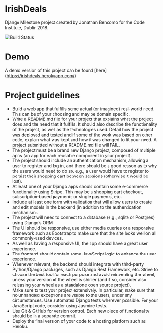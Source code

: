 # IrishDeals

Django Milestone project created by Jonathan Bencomo for the Code Institute, Dublin 2018.

[![Build Status](https://travis-ci.org/Bencomo/irishdeals.svg?branch=master)](https://travis-ci.org/Bencomo/irishdeals)

# Demo

A demo version of this project can be found [here] (https://irishdeals.herokuapp.com/)

# Project guidelines

 - Build a web app that fulfills some actual (or imagined) real-world need. This can be of your choosing and may be domain specific.
 - Write a README.md file for your project that explains what the project does and the need that it fulfills. It should also describe the functionality of the project, as well as the technologies used. Detail how the project was deployed and tested and if some of the work was based on other code, explain what was kept and how it was changed to fit your need. A project submitted without a README.md file will FAIL.
 - The project must be a brand new Django project, composed of multiple apps (an app for each reusable component in your project).
 - The project should include an authentication mechanism, allowing a user to register and log in, and there should be a good reason as to why the users would need to do so. e.g., a user would have to register to persist their shopping cart between sessions (otherwise it would be lost).
 - At least one of your Django apps should contain some e-commerce functionality using Stripe. This may be a shopping cart checkout, subscription-based payments or single payments, etc.
 - Include at least one form with validation that will allow users to create and edit models in the backend (in addition to the authentication mechanism).
 - The project will need to connect to a database (e.g., sqlite or Postgres) using Django’s ORM
 - The UI should be responsive, use either media queries or a responsive framework such as Bootstrap to make sure that the site looks well on all commonly-used devices.
 - As well as having a responsive UI, the app should have a great user experience.
 - The frontend should contain some JavaScript logic to enhance the user experience.
 - Whenever relevant, the backend should integrate with third-party Python/Django packages, such as Django Rest Framework, etc. Strive to choose the best tool for each purpose and avoid reinventing the wheel, unless your version of the wheel is shinier (and if so, consider also releasing your wheel as a standalone open source project).
 - Make sure to test your project extensively. In particular, make sure that no unhandled exceptions are visible to the users, under any circumstances. Use automated Django tests wherever possible. For your JavaScript code, consider using Jasmine tests.
 - Use Git & GitHub for version control. Each new piece of functionality should be in a separate commit.
 - Deploy the final version of your code to a hosting platform such as Heroku.